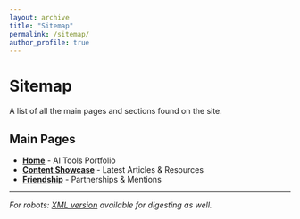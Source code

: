 ```yaml
---
layout: archive
title: "Sitemap"
permalink: /sitemap/
author_profile: true
---
```


# Sitemap

A list of all the main pages and sections found on the site.

## Main Pages

- **[Home](/)** - AI Tools Portfolio
- **[Content Showcase](/year-archive/)** - Latest Articles & Resources
- **[Friendship](/friend-ship/)** - Partnerships & Mentions

---

*For robots: [XML version](/sitemap.xml) available for digesting as well.*

